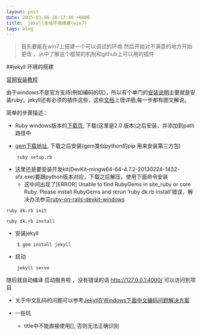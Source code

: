 ```yaml
---
layout: post
date: 2015-03-06 20:17:48 +0800
title:  jekyll本地环境搭建(win7)
tags: blog
---
```


> 首先要能在win7上搭建一个可以调试的环境
然后开始对不满意的地方开始更改 ，从中了解这个框架的机制和github上可以用的插件

##jekyll 环境的搭建

[官网安装教程](http://jekyllrb.com/docs/installation/)

由于windows不是官方支持(例如编码的坑)，所以有个单门的[安装说明](http://jekyllrb.com/docs/windows/#installation)主要就是安装ruby，jekyll还有必须的插件这些，这些[文档](http://jekyll-windows.juthilo.com/)上很详细,每一步都有图文解说。

简单的步骤描述：

* Ruby windows版本的[下载页](http://rubyinstaller.org/downloads/),  下载(这里是2.0 版本)之后安装，并添加到path路径中

* [gem下载地址](https://rubygems.org/pages/download), 下载之后安装(gem类似python的pip 用来安装第三方包)
```
    ruby setup.rb
```

* 这里还是要安装开发kit(DevKit-mingw64-64-4.7.2-20130224-1432-sfx.exe)要跟python版本对应，下载之后解压，使用下面命令安装
    - 这中间出现了[ERROR] Unable to find RubyGems in site_ruby or core Ruby. Please install RubyGems and rerun 'ruby dk.rb install'错误，解决办法参见[ruby-on-rails-devkit-windows](http://stackoverflow.com/questions/6550582/ruby-on-rails-devkit-windows)
```
ruby dk.rb init
```
```
ruby dk.rb install
```

* 安装jekyll
```
    $ gem install jekyll
```

* 启动
```
    jekyll serve
```
随后就自动编译 启动服务啦 ，没有错误的话 http://127.0.0.1:4000/ 可以访问到项目

* 关于中文乱码的问题可以参考[Jekyll在Windows下面中文编码问题解决方案](http://www.cnblogs.com/aleda/articles/Jekyll-in-Windows-following-Chinese-encoding-problem-solutions.html)

* 一些坑
	- title中不能直接使用[], 否则无法正确识别
